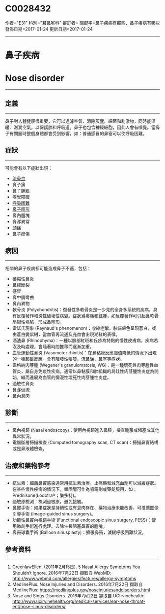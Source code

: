 # C0028432
作者="E31"
科別="耳鼻喉科"
審訂者=
關鍵字=鼻子疾病有那些、鼻子疾病有哪些
發佈日期=2017-01-24
更新日期=2017-01-24

----------
# 鼻子疾病
# Nose disorder
----------
## 定義
----------

鼻子對人體健康很重要，它可以過濾空氣、清除灰塵、細菌和刺激物，同時能溫暖、滋潤空氣，以保護肺和呼吸道。鼻子也包含神經細胞，因此人會有嗅覺。當鼻子有問題時整個身體都會受到影響，如：普通感冒的鼻塞可以使呼吸困難。

## 症狀
----------

可能會有以下症狀出現：

- [流鼻血](C0014591)
- 鼻子痛
- 鼻子腫脹
- 嗅覺障礙
- [呼吸困難](C0013404)
- [鼻子畸形](C0240547)
- 鼻內腫塊
- 鼻涕異常
- [頭痛](C0018681)
- 鼻子瘀傷
## 病因
----------

相關的鼻子疾病都可能造成鼻子不適，包括：

- 萎縮性鼻炎
- 鼻樑斷裂
- 感冒
- 鼻中膈彎曲
- 鼻內異物
- 軟骨炎 (Polychondritis)：復發性多軟骨炎是一少見的全身多系統的疾病，具有反覆發作和炎性破壞性病變。症狀爲疼痛和紅腫，如反覆發作可引起鼻軟骨局限性塌陷，形成鼻畸形。
- 雷諾氏現象 (Raynaud's phenomenon)：收縮痙攣，肢端膚色呈現蒼白，或由蒼白變紫紺，當血管再流通及充血會出現潮紅的表徵。
- 酒渣鼻 (Rhinophyma)：一種以臉部紅斑和丘疹為特點的慢性皮膚病。疾病若沒及時處理，會隨著時間推移而逐漸加重。
- 血管運動性鼻炎 (Vasomotor rhinitis)：在鼻粘膜反應閾值降低的情況下出現的一種超敏反應。會有陣發性噴嚏、流鼻涕、鼻塞等症狀。
- 韋格納肉芽腫 (Wegener's granulomatosis, WG)：是一種壞死性肉芽腫性血管炎，屬自身免疫性疾病。通常以鼻黏膜和肺組織的局灶性肉芽腫性炎症為開始，繼而進展為血管的彌漫性壞死性肉芽腫性炎症。
- 過敏性鼻炎
- 鼻涕倒流
- 鼻內息肉
## 診斷
----------
- 鼻內視鏡 (Nasal endoscopy)：使用內視鏡進入鼻腔，檢查腫脹或堵塞或其他異常狀況。
- 電腦斷層掃描檢查 (Computed tomography scan, CT scan)：掃描鼻竇結構或是鼻液體檢查。


## 治療和藥物參考
----------
- 抗生素：細菌鼻竇感染通常用抗生素治療。止痛藥和減充血劑可以減緩症狀。在某些慢性疾病的情況下，類固醇可作為噴霧劑或藥錠服用，如：Prednisone(Lodotra®；樂多特)。
- 過敏原檢測：檢測過敏原，避免接觸。
- 鼻竇手術：如果症狀是持續性或有息肉存在、藥物治療未能改善，可推薦圖像引導手術 (Image-guided sinus surgery)。
- 功能性鼻竇內視鏡手術 (Functional endoscopic sinus surgery, FESS)：使用微創手術進行處理。去除生長阻塞鼻竇的腫塊。
- 鼻竇球囊手術 (Balloon sinusplasty)：擴張鼻竇，減緩呼吸困難狀況。
## 參考資料
----------
1. GreenlawEllen. (2011年2月15日). 5 Nasal Allergy Symptoms You Shouldn’t Ignore. 2016年7月22日 擷取自 WebMD: 
  http://www.webmd.com/allergies/features/allergy-symptoms
2. MedlinePlus. Nose Injuries and Disorders. 2016年7月22日 擷取自 MedlinePlus: 
  https://medlineplus.gov/noseinjuriesanddisorders.html
3. Nose and Sinus Disorders. 2016年7月22日 擷取自 UCIrvinehealth: 
  http://www.ucirvinehealth.org/medical-services/ear-nose-throat-ent/nose-sinus-disorders/


